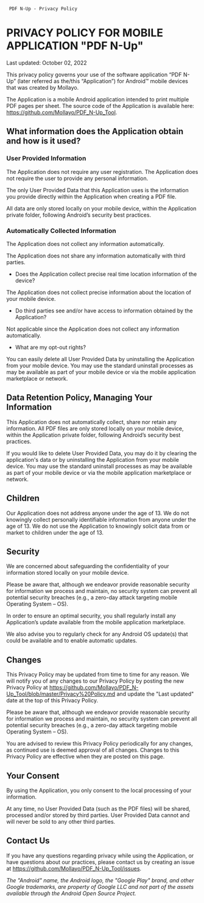      PDF N-Up - Privacy Policy  

PRIVACY POLICY FOR MOBILE APPLICATION "PDF N-Up"
=====================================================

Last updated: October 02, 2022

This privacy policy governs your use of the software application “PDF N-Up” (later referred as the/this “Application”) for Android™ mobile devices that was created by Mollayo.

The Application is a mobile Android application intended to print multiple PDF pages per sheet. The source code of the Application is available here: https://github.com/Mollayo/PDF_N-Up_Tool.

What information does the Application obtain and how is it used?
----------------------------------------------------------------

### User Provided Information

The Application does not require any user registration. The Application does not require the user to provide any personal information.

The only User Provided Data that this Application uses is the information you provide directly within the Application when creating a PDF file.

All data are only stored locally on your mobile device, within the Application private folder, following Android’s security best practices.

### Automatically Collected Information

The Application does not collect any information automatically.

The Application does not share any information automatically with third parties.

*   Does the Application collect precise real time location information of the device?

The Application does not collect precise information about the location of your mobile device.

*   Do third parties see and/or have access to information obtained by the Application?

Not applicable since the Application does not collect any information automatically.

*   What are my opt-out rights?

You can easily delete all User Provided Data by uninstalling the Application from your mobile device. You may use the standard uninstall processes as may be available as part of your mobile device or via the mobile application marketplace or network.

Data Retention Policy, Managing Your Information
------------------------------------------------

This Application does not automatically collect, share nor retain any information. All PDF files are only stored locally on your mobile device, within the Application private folder, following Android’s security best practices.


If you would like to delete User Provided Data, you may do it by clearing the application's data or by uninstalling the Application from your mobile device. You may use the standard uninstall processes as may be available as part of your mobile device or via the mobile application marketplace or network.

Children
--------

Our Application does not address anyone under the age of 13. We do not knowingly collect personally identifiable information from anyone under the age of 13. We do not use the Application to knowingly solicit data from or market to children under the age of 13.

Security
--------

We are concerned about safeguarding the confidentiality of your information stored locally on your mobile device.

Please be aware that, although we endeavor provide reasonable security for information we process and maintain, no security system can prevent all potential security breaches (e.g., a zero-day attack targeting mobile Operating System – OS).

In order to ensure an optimal security, you shall regularly install any Application’s update available from the mobile application marketplace.

We also advise you to regularly check for any Android OS update(s) that could be available and to enable automatic updates.

Changes
-------

This Privacy Policy may be updated from time to time for any reason. We will notify you of any changes to our Privacy Policy by posting the new Privacy Policy at https://github.com/Mollayo/PDF_N-Up_Tool/blob/master/Privacy%20Policy.md and update the "Last updated" date at the top of this Privacy Policy.

Please be aware that, although we endeavor provide reasonable security for information we process and maintain, no security system can prevent all potential security breaches (e.g., a zero-day attack targeting mobile Operating System – OS).

You are advised to review this Privacy Policy periodically for any changes, as continued use is deemed approval of all changes. Changes to this Privacy Policy are effective when they are posted on this page.

Your Consent
------------

By using the Application, you only consent to the local processing of your information.

At any time, no User Provided Data (such as the PDF files) will be shared, processed and/or stored by third parties. User Provided Data cannot and will never be sold to any other third parties.

Contact Us
----------

If you have any questions regarding privacy while using the Application, or have questions about our practices, please contact us by creating an issue at https://github.com/Mollayo/PDF_N-Up_Tool/issues.

_The "Android" name, the Android logo, the "Google Play" brand, and other Google trademarks, are property of Google LLC and not part of the assets available through the Android Open Source Project._
